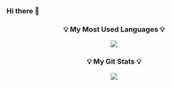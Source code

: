 ### Hi there 👋

<h3 align="center">💡 My Most Used Languages 💡</h3>
<p align="center">
  <a href="https://github.com/${CLOURoort}">
    <img align="center" src="https://github-readme-stats.vercel.app/api/top-langs/?username=${CLOUDoort}&layout=compact&show_icons=${true}&show_owner=${ CLOUDoort}&hide_title=${true}&theme=${nord}" />
  </a>
</p>
<h3 align="center">💡 My Git Stats 💡</h3>
<p align="center">
  <a href="https://github.com/${CLOUDoort}">
    <img align="center" src="https://github-readme-stats.vercel.app/api?username=${CLOUDoort}&hide_title=${true}&show_icons=${true}&include_all_commits=${false}&theme=${nord}" />
  </a>
</p>

<!--
**CLOUDoort/CLOUDoort** is a ✨ _special_ ✨ repository because its `README.md` (this file) appears on your GitHub profile.

Here are some ideas to get you started:

- 🔭 I’m currently working on ...
- 🌱 I’m currently learning ...
- 👯 I’m looking to collaborate on ...
- 🤔 I’m looking for help with ...
- 💬 Ask me about ...
- 📫 How to reach me: ...
- 😄 Pronouns: ...
- ⚡ Fun fact: ...
-->
